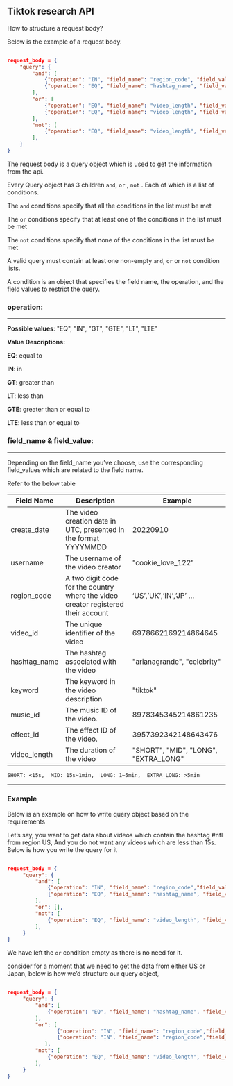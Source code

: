 ## Tiktok research API

How to structure a request body?

Below is the example of a request body.

```json

request_body = {
    "query": {
        "and": [
            {"operation": "IN", "field_name": "region_code", "field_values": ["JP", "US"]},
            {"operation": "EQ", "field_name": "hashtag_name", "field_values": ["Valorant"]},
        ],
        "or": [
            {"operation": "EQ", "field_name": "video_length", "field_values": ["MID"]},
            {"operation": "EQ", "field_name": "video_length", "field_values": ["LONG"]},
        ],
        "not": [
            {"operation": "EQ", "field_name": "video_length", "field_values": ["SHORT"]}
        ],
    }
}

```

The request body is a query object which is used to get the information from the api.

Every Query object has 3 children `and`, `or` , `not` . Each of which is a list of conditions.

The `and` conditions specify that all the conditions in the list must be met

The `or` conditions specify that at least one of the conditions in the list must be met

The `not` conditions specify that none of the conditions in the list must be met

A valid query must contain at least one non-empty `and`, `or` or `not` condition lists.

A condition is an object that specifies the field name, the operation, and the field values to restrict the query.

### operation:

---

**Possible values**: "EQ", "IN", "GT", "GTE", "LT", "LTE”

**Value Descriptions:**

**EQ**: equal to

**IN**: in

**GT**: greater than

**LT**: less than

**GTE**: greater than or equal to

**LTE**: less than or equal to

### field_name & field_value:

---

Depending on the field_name you’ve choose, use the corresponding field_values which are related to the field name.

Refer to the below table

| Field Name   | Description                                                                       | Example                              |
| ------------ | --------------------------------------------------------------------------------- | ------------------------------------ |
| create_date  | The video creation date in UTC, presented in the format YYYYMMDD                  | 20220910                             |
| username     | The username of the video creator                                                 | "cookie_love_122"                    |
| region_code  | A two digit code for the country where the video creator registered their account | ‘US’,’UK’,’IN’,’JP’ …                |
| video_id     | The unique identifier of the video                                                | 6978662169214864645                  |
| hashtag_name | The hashtag associated with the video                                             | "arianagrande", "celebrity"          |
| keyword      | The keyword in the video description                                              | "tiktok"                             |
| music_id     | The music ID of the video.                                                        | 8978345345214861235                  |
| effect_id    | The effect ID of the video.                                                       | 3957392342148643476                  |
| video_length | The duration of the video                                                         | "SHORT", "MID", "LONG", "EXTRA_LONG" |

`SHORT: <15s, 
MID: 15s~1min, 
LONG: 1~5min, 
EXTRA_LONG: >5min`

---

### Example

Below is an example on how to write query object based on the requirements

Let’s say, you want to get data about videos which contain the hashtag #nfl from region US, And you do not want any videos which are less than 15s. Below is how you write the query for it

```json

request_body = {
     "query": {
         "and": [
             {"operation": "IN", "field_name": "region_code","field_values": ["US"]},
             {"operation": "EQ", "field_name": "hashtag_name", "field_values": ["nfl"]},
         ],
         "or": [],
         "not": [
             {"operation": "EQ", "field_name": "video_length", "field_values": ["SHORT"]}
         ],
     }
}

```

We have left the `or` condition empty as there is no need for it.

consider for a moment that we need to get the data from either US or Japan, below is how we’d structure our query object,

```json

request_body = {
     "query": {
         "and": [
             {"operation": "EQ", "field_name": "hashtag_name", "field_values": ["nfl"]},
         ],
         "or": [
				{"operation": "IN", "field_name": "region_code","field_values": ["US"]},
				{"operation": "IN", "field_name": "region_code","field_values": ["JP"]}
			],
         "not": [
             {"operation": "EQ", "field_name": "video_length", "field_values": ["SHORT"]}
         ],
     }
}

```